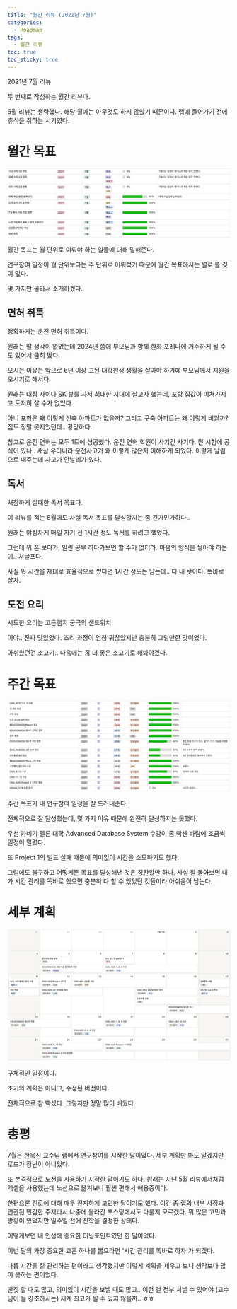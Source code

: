 ```yaml
---
title: "월간 리뷰 (2021년 7월)"
categories:
  - Roadmap
tags:
  - 월간 리뷰
toc: true
toc_sticky: true
---
```


2021년 7월 리뷰

두 번째로 작성하는 월간 리뷰다. 

6월 리뷰는 생략했다. 해당 월에는 아무것도 하지 않았기 때문이다. 랩에 들어가기 전에 휴식을 취하는 시기였다.

# 월간 목표

![월간 목표][1]

월간 목표는 월 단위로 이뤄야 하는 일들에 대해 말해준다.

연구참여 일정이 월 단위보다는 주 단위로 이뤄졌기 때문에 월간 목표에서는 별로 볼 것이 없다.

몇 가지만 골라서 소개하겠다.

## 면허 취득

정확하게는 운전 면허 취득이다.

원래는 딸 생각이 없었는데 2024년 쯤에 부모님과 함께 한화 포레나에 거주하게 될 수도 있어서 급히 땄다.

오시는 이유는 앞으로 6년 이상 고된 대학원생 생활을 살아야 하기에 부모님께서 지원을 오시기로 해서다.

원래는 대잠 자이나 SK 뷰를 사서 최대한 시내에 살고자 했는데, 포항 집값이 미쳐가지고 도저히 살 수가 없었다. 

아니 포항은 왜 이렇게 신축 아파트가 없을까? 그리고 구축 아파트는 왜 이렇게 비쌀까? 집도 정말 못지었던데.. 황당하다.

참고로 운전 면허는 모두 1트에 성공했다. 운전 면허 학원이 사기긴 사기다. 뭔 시험에 공식이 있나.. 새삼 우리나라 운전사고가 왜 이렇게 많은지 이해하게 되었다. 이렇게 날림으로 내주는데 사고가 안날리가 있나.

## 독서

처참하게 실패한 독서 목표다.

이 리뷰를 적는 8월에도 사실 독서 목표를 달성할지는 좀 긴가민가하다..

원래는 야심차게 매일 자기 전 1시간 정도 독서를 하려고 했었다.

그런데 뭐 폰 보다가, 밀린 공부 하다가보면 할 수가 없더라. 마음의 양식을 쌓아야 하는데.. 서글프다.

사실 뭐 시간을 제대로 효율적으로 썼다면 1시간 정도는 남는데.. 다 내 탓이다. 똑바로 살자.

## 도전 요리

시도한 요리는 고든램지 궁극의 샌드위치.

이야.. 진짜 맛있었다. 조리 과정이 엄청 귀찮았지만 충분히 그럴만한 맛이었다.

아쉬웠던건 소고기.. 다음에는 좀 더 좋은 소고기로 해봐야겠다.

# 주간 목표

![주간 목표][2]

주간 목표가 내 연구참여 일정을 잘 드러내준다.

전체적으로 잘 달성했는데, 몇 가지 이유 때문에 완전히 달성하지는 못했다.

우선 카네기 멜론 대학 Advanced Database System 수강이 좀 빡센 바람에 조금씩 일정이 밀렸다.

또 Project 1의 빌드 실패 때문에 의미없이 시간을 소모하기도 했다.

그럼에도 불구하고 어떻게든 목표를 달성해낸 것은 칭찬할만 하나, 사실 잘 돌아보면 내가 시간 관리를 똑바로 했으면 충분히 다 할 수 있었던 것들이라 아쉬움이 남는다.

# 세부 계획

![세부 계획][3]

구체적인 일정이다.

초기의 계획은 아니고, 수정된 버전이다.

전체적으로 참 빡셌다. 그렇지만 정말 많이 배웠다. 

# 총평

7월은 한욱신 교수님 랩에서 연구참여를 시작한 달이었다. 세부 계획만 봐도 알겠지만 로드가 장난이 아니었다. 

또 본격적으로 노션을 사용하기 시작한 달이기도 하다. 원래는 지난 5월 리뷰에서처럼 엑셀을 사용했는데 노션으로 옮겨보니 훨씬 편해서 애용중이다.

한편으론 진로에 대해 매우 진지하게 고민한 달이기도 했다. 이건 좀 랩의 내부 사정과 연관된 민감한 주제라서 나중에 올라간 포스팅에서도 다룰지 모르겠다. 뭐 많은 고민과 방황이 있었지만 일주일 전에 진학을 결정한 상태다.

어떻게보면 내 인생에 중요한 터닝포인트였던 한 달이었다.

이번 달의 가장 중요한 교훈 하나를 뽑으라면 '시간 관리를 똑바로 하자'가 되겠다.

나름 시간을 잘 관리하는 편이라고 생각했지만 이렇게 계획을 세우고 보니 생각보다 많이 못하는 편이었다.

딴짓 할 때도 많고, 의미없이 시간을 보낼 때도 많고.. 이런 걸 전부 쳐낼 수 있어야 (교수님이 늘 강조하시는) 세계 최고가 될 수 있지 않을까.. ㅎㅎ

[1]: /assets/roadmap/2021-7/monthly_goal.png
[2]: /assets/roadmap/2021-7/weekly_goal.png
[3]: /assets/roadmap/2021-7/detail.png